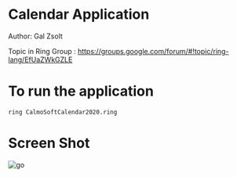 Calendar Application
====================

Author: Gal Zsolt

Topic in Ring Group : https://groups.google.com/forum/#!topic/ring-lang/EfUaZWkGZLE

# To run the application

	ring CalmoSoftCalendar2020.ring

# Screen Shot

![go](https://raw.githubusercontent.com/ring-lang/ring/master/applications/calendar/appscreenshot.png)


